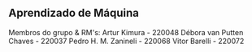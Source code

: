 ## Aprendizado de Máquina


Membros do grupo & RM's:
Artur Kimura - 220048
Débora van Putten Chaves - 220037
Pedro H. M. Zanineli - 220068
Vitor Barelli - 220072
